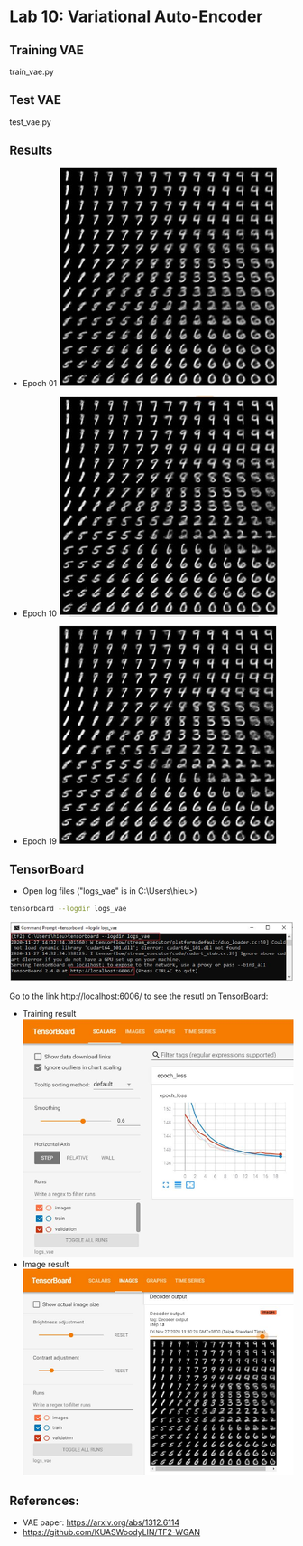 # Lab 10: Variational Auto-Encoder
## Training VAE 
train_vae.py

## Test VAE
test_vae.py

## Results
- Epoch 01
![Epoch 1](image_results/e1.JPG)

- Epoch 10
![Epoch 10](image_results/e10.JPG)

- Epoch 19
![Epoch 19](image_results/e19.JPG)

## TensorBoard
- Open log files ("logs_vae" is in  C:\Users\hieu>)
```bash
tensorboard --logdir logs_vae
```
![TensorBoad](image_results/rr.JPG)

Go to the link http://localhost:6006/ to see the resutl on TensorBoard:
- Training result
![TensorBoad](image_results/train.JPG)
- Image result
![TensorBoad](image_results/tfboard.JPG)

## References: 
- VAE paper: https://arxiv.org/abs/1312.6114
- https://github.com/KUASWoodyLIN/TF2-WGAN

